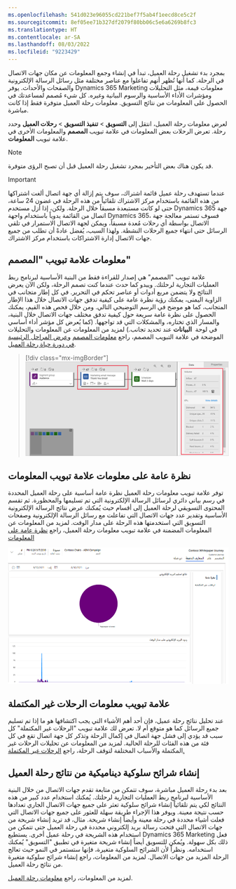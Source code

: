 ```yaml
---
ms.openlocfilehash: 541d023e96055cd221bef7f5ab4f1eecd8ce5c2f
ms.sourcegitcommit: 8ef05ee71b327df2079f80bb06c5e6a6269b8fc3
ms.translationtype: HT
ms.contentlocale: ar-SA
ms.lasthandoff: 08/03/2022
ms.locfileid: "9223429"
---
```

بمجرد بدء تشغيل رحلة العميل، تبدأ في إنشاء وجمع المعلومات عن مكان جهات الاتصال في الرحلة. كما أنها تُظهر أنهم تفاعلوا مع عناصر مختلفة مثل رسائل الرسالة الإلكترونية والصفحات والأحداث. يوفر Dynamics 365 Marketing معلومات قيمة، مثل التحليلات ومؤشرات الأداء الأساسية والرسوم البيانية وغيره. كل شيء مُصمم لمساعدتك في الحصول على المعلومات من نتائج التسويق. معلومات رحلة العميل متوفرة فقط إذا كانت مباشرة.

لعرض معلومات رحلة العميل، انتقل إلى **التسويق** > **‏‫تنفيذ التسويق‬** > **رحلات العميل** وحدد رحلة. تعرض الرحلات بعض المعلومات في علامة تبويب **المصمم** والمعلومات الأخرى في علامة تبويب **المعلومات**.

> [!Note] 
> قد يكون هناك بعض التأخير بمجرد تشغيل رحلة العميل قبل أن تصبح الرؤى متوفرة.

> [!IMPORTANT] 
> عندما تستهدف رحلة عميل قائمة اشتراك، سوف يتم إزالة أي جهة اتصال ألغت اشتراكها من هذه القائمة باستخدام مركز الاشتراك تلقائياً من هذه الرحلة في غضون 24 ساعة، حتى لو كانت مستبعدة مسبقاً خلال الرحلة. ولكن، إذا أزل مستخدم Dynamics 365 جهة اتصال من القائمة يدوياً باستخدام واجهة Dynamics 365، فسوف تستمر معالجة جهة الاتصال بواسطة أي رحلات مُعدة مسبقاً، ويمكن لجهة الاتصال الاستمرار في تلقي الرسائل حتى انتهاء جميع الرحلات النشطة. ولهذا السبب، يُفضل عادةً أن تطلب من جميع جهات الاتصال إدارة الاشتراكات باستخدام مركز الاشتراك.

## <a name="designer-tab-insights"></a>معلومات علامة تبويب "المصمم"

علامة تبويب "المصمم" هي إصدار للقراءة فقط من البنية الأساسية لبرنامج ربط العمليات التجارية لرحلتك. ويبدو كما حدث عندما كنت تصمم الرحلة، ولكن الآن يعرض النتائج ولا يتضمن مربع أدوات أو عناصر تحكم في التحرير.
في كل إطار متجانب في الزاوية اليمنى، يمكنك رؤية نظرة عامة على كيفية تدفق جهات الاتصال خلال هذا الإطار المتجانب، كما هو موضح في الرسم التوضيحي التالي. ومن خلال فحص هذه القيم، يمكنك الحصول على نظرة عامة سريعة حول كيفية تدفق مختلف جهات الاتصال خلال البنية، والمسار الذي تختاره، والمشكلات التي قد تواجهها. (كما يُعرض كل مؤشر أداء أساسي في لوحة 
**البيانات** عند تحديد تجانب.) لمزيد من المعلومات عن المعلومات والتحليلات الموضحة في علامة التبويب المصمم، راجع [معلومات المصمم](/dynamics365/marketing/insights?azure-portal=true#designer-insights) و[عرض المراحل الرئيسية في دورة حياة رحلة العميل](/dynamics365/marketing/customer-journeys-create-automated-campaigns#view-milestones-in-the-customer-journey-life-cycle).

> [!div class="mx-imgBorder"]
> [![لقطة شاشة لعلامة التبويب "المصمم" تعرض رحلة.](../media/10-customer-journey-insights-designer-tab.png)](../media/10-customer-journey-insights-designer-tab.png#lightbox)

## <a name="insights-tab-insight-overview"></a>نظرة عامة على معلومات علامة تبويب المعلومات

توفر علامة تبويب معلومات رحلة العميل نظرة عامة أساسية على رحلة العميل المحددة في رسم بياني دائري لرسائل الرسالة الإلكترونية التي تم تسليمها والمحظورة. ثم تقسم المحتوى التسويقي لرحلة العميل إلى أقسام حيث يُمكنك عرض نتائج الرسالة الإلكترونية الأساسية وتقدير عدد جهات الاتصال التي تفاعلت مع رسائل الرسالة الإلكترونية وصفحات التسويق التي استخدمتها هذه الرحلة على مدار الوقت. لمزيد من المعلومات عن المعلومات المضمنة في علامة تبويب معلومات رحلة العميل، راجع [نظرة عامة على المعلومات](/dynamics365/marketing/insights#insights--overview)

![لقطة شاشة لنظرة عامة على معلومات علامة تبويب المعلومات.](../media/11-customer-journey-insights-insights-tab.png)

## <a name="insights-tab-incomplete-journeys"></a>علامة تبويب معلومات الرحلات غير المكتملة

عند تحليل نتائج رحلة عميل، فإن أحد أهم الأشياء التي يجب اكتشافها هو ما إذا تم تسليم جميع الرسائل كما هو متوقع أم لا. تعرض لك علامة تبويب "الرحلات غير المكتملة" كل سبب قد يؤدي إلى فشل جهة اتصال في إكمال الرحلة وتذكر كل جهة اتصال تقع في كل فئة من هذه الفئات للرحلة الحالية. لمزيد من المعلومات عن تحليلات الرحلات غير المكتملة والأسباب المختلفة لتوقف الرحلة، راجع [الرحلات غير المكتملة.](/dynamics365/marketing/insights#insights--overview)

## <a name="generate-dynamic-behavioral-segments-from-customer-journey-results"></a>إنشاء شرائح سلوكية ديناميكية من نتائج رحلة العميل

بعد بدء رحلة العميل مباشرة، سوف تتمكن من متابعة تقدم جهات الاتصال من خلال البنية الأساسية لبرنامج ربط العمليات التجارية لرحلتك. يُمكنك استخدام عدد كبير من هذه النتائج لكي يتم تلقائياً إنشاء شرائح سلوكية تعثر على جميع جهات الاتصال الجاري تعدادها حسب نتيجة معينة. ويوفر هذا الإجراء طريقة سهلة للعثور على جميع جهات الاتصال التي فعلت أشياء محددة في رحلة معينة وأيضاً إنشاء شريحة. مثال، قد تريد إنشاء شريحة من جهات الاتصال التي فتحت رسالة بريد إلكتروني محددة في رحلة العميل حتى تتمكن من استخدام هذه الشريحة في رحلة عميل أخرى. يستطيع Dynamics 365 Marketing فعل ذلك بكل سهولة. ويُمكن للتسويق أيضاً إنشاء شريحة متغيرة في تطبيق "التسويق" يُمكنك استخدامه. ونظراً لأن الشرائح السلوكية متغيرة، فإنها ستستمر في النمو حيث تعالج الرحلة المزيد من جهات الاتصال. لمزيد من المعلومات، راجع إنشاء شرائح سلوكية متغيرة من نتائج رحلة العميل.

لمزيد من المعلومات، راجع [معلومات رحلة العميل](/dynamics365/marketing/insights#customer-journey-insights).
